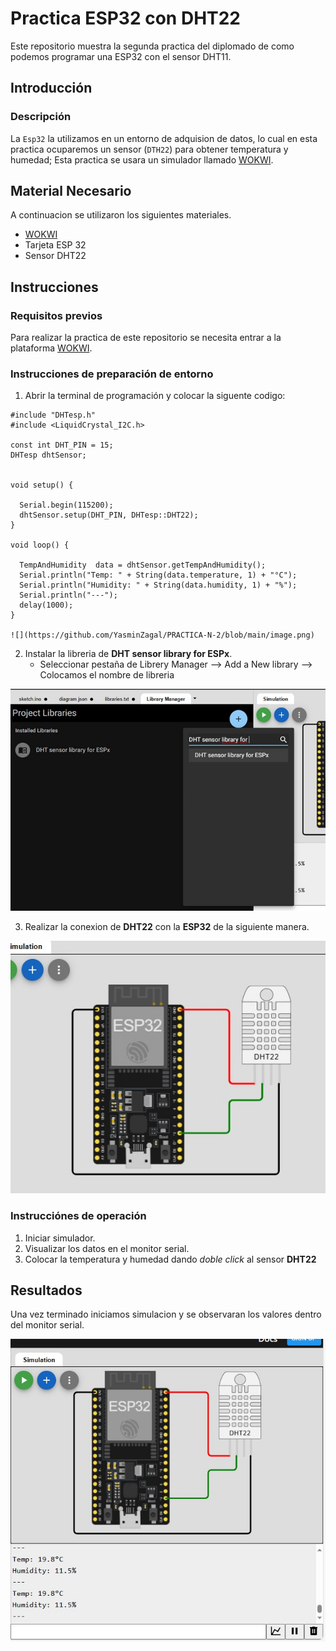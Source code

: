 # Practica ESP32 con DHT22
Este repositorio muestra la segunda practica del diplomado de como podemos programar una ESP32 con el sensor DHT11.

## Introducción

### Descripción

La ```Esp32``` la utilizamos en un entorno de adquision de datos, lo cual en esta practica ocuparemos un sensor (```DTH22```) para obtener temperatura y humedad; Esta practica se usara un simulador llamado [WOKWI](https://wokwi.com/).


## Material Necesario

A continuacion se utilizaron los siguientes materiales.

- [WOKWI](https://https://wokwi.com/)
- Tarjeta ESP 32
- Sensor DHT22



## Instrucciones

### Requisitos previos

Para realizar la practica de este repositorio se necesita entrar a la plataforma [WOKWI](https://https://wokwi.com/).


### Instrucciones de preparación de entorno 

1. Abrir la terminal de programación y colocar la siguente codigo:

```
#include "DHTesp.h"
#include <LiquidCrystal_I2C.h>

const int DHT_PIN = 15;
DHTesp dhtSensor;


void setup() {

  Serial.begin(115200);
  dhtSensor.setup(DHT_PIN, DHTesp::DHT22);
}

void loop() {

  TempAndHumidity  data = dhtSensor.getTempAndHumidity();
  Serial.println("Temp: " + String(data.temperature, 1) + "°C");
  Serial.println("Humidity: " + String(data.humidity, 1) + "%");
  Serial.println("---");
  delay(1000);
}

![](https://github.com/YasminZagal/PRACTICA-N-2/blob/main/image.png)
```


2. Instalar la libreria de **DHT sensor library for ESPx**.
   - Seleccionar pestaña de Librery Manager --> Add a New library --> Colocamos el nombre de libreria 

![](https://github.com/YasminZagal/PRACTICA-N-2/blob/main/agregar%20libreria.jpg)

3. Realizar la conexion de **DHT22** con la **ESP32** de la siguiente manera.

![](https://github.com/YasminZagal/PRACTICA-N-2/blob/main/conexion%20esp32.jpg)

### Instrucciónes de operación

1. Iniciar simulador.
2. Visualizar los datos en el monitor serial.
3. Colocar la temperatura y humedad dando *doble click* al sensor **DHT22** 

## Resultados

Una vez terminado iniciamos simulacion y se observaran los valores dentro del monitor serial.

![](https://github.com/YasminZagal/PRACTICA-N-2/blob/main/resultado%20practica.jpg)
